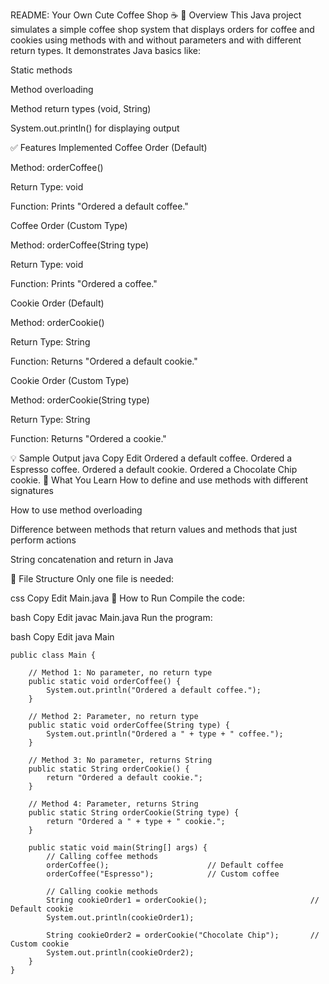  README: Your Own Cute Coffee Shop ☕
📌 Overview
This Java project simulates a simple coffee shop system that displays orders for coffee and cookies using methods with and without parameters and with different return types. It demonstrates Java basics like:

Static methods

Method overloading

Method return types (void, String)

System.out.println() for displaying output

✅ Features Implemented
Coffee Order (Default)

Method: orderCoffee()

Return Type: void

Function: Prints "Ordered a default coffee."

Coffee Order (Custom Type)

Method: orderCoffee(String type)

Return Type: void

Function: Prints "Ordered a <type> coffee."

Cookie Order (Default)

Method: orderCookie()

Return Type: String

Function: Returns "Ordered a default cookie."

Cookie Order (Custom Type)

Method: orderCookie(String type)

Return Type: String

Function: Returns "Ordered a <type> cookie."

💡 Sample Output
java
Copy
Edit
Ordered a default coffee.
Ordered a Espresso coffee.
Ordered a default cookie.
Ordered a Chocolate Chip cookie.
🧠 What You Learn
How to define and use methods with different signatures

How to use method overloading

Difference between methods that return values and methods that just perform actions

String concatenation and return in Java

📂 File Structure
Only one file is needed:

css
Copy
Edit
Main.java
🚀 How to Run
Compile the code:

bash
Copy
Edit
javac Main.java
Run the program:

bash
Copy
Edit
java Main
```
public class Main {

    // Method 1: No parameter, no return type
    public static void orderCoffee() {
        System.out.println("Ordered a default coffee.");
    }

    // Method 2: Parameter, no return type
    public static void orderCoffee(String type) {
        System.out.println("Ordered a " + type + " coffee.");
    }

    // Method 3: No parameter, returns String
    public static String orderCookie() {
        return "Ordered a default cookie.";
    }

    // Method 4: Parameter, returns String
    public static String orderCookie(String type) {
        return "Ordered a " + type + " cookie.";
    }

    public static void main(String[] args) {
        // Calling coffee methods
        orderCoffee();                      // Default coffee
        orderCoffee("Espresso");            // Custom coffee

        // Calling cookie methods
        String cookieOrder1 = orderCookie();                       // Default cookie
        System.out.println(cookieOrder1);

        String cookieOrder2 = orderCookie("Chocolate Chip");       // Custom cookie
        System.out.println(cookieOrder2);
    }
}
```
